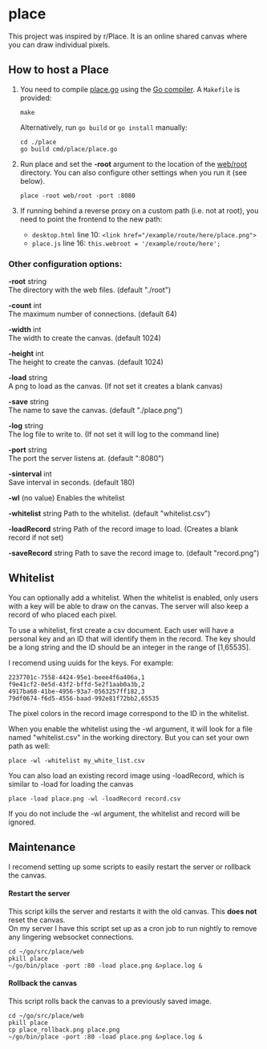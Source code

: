# place

This project was inspired by r/Place. It is an online shared canvas where you can draw individual pixels.

## How to host a Place

1. You need to compile [place.go](https://github.com/rbxb/place/tree/master/cmd/place) using the [Go compiler](https://go.dev/).
    A `Makefile` is provided:
    ```shell
    make
    ```

    Alternatively, run `go build` or `go install` manually:

    ```shell
    cd ./place
    go build cmd/place/place.go
    ```

2. Run place and set the **-root** argument to the location of the [web/root](https://github.com/rbxb/place/tree/master/web/root) directory. You can also configure other settings when you run it (see below).

    ```shell
    place -root web/root -port :8080
    ```

3. If running behind a reverse proxy on a custom path (i.e. not at root), you need to point the frontend to the new path:

    - `desktop.html` line 10: `<link href="/example/route/here/place.png">`
    - `place.js` line 16: `this.webroot = '/example/route/here';`

### Other configuration options:
  
  **-root** string  
        The directory with the web files. (default "./root")
  
  **-count** int  
        The maximum number of connections. (default 64)
        
  **-width** int  
        The width to create the canvas. (default 1024)
    
  **-height** int  
        The height to create the canvas. (default 1024)
        
  **-load** string  
        A png to load as the canvas. (If not set it creates a blank canvas)
        
  **-save** string  
        The name to save the canvas. (default "./place.png")
        
  **-log** string  
        The log file to write to. (If not set it will log to the command line)
        
  **-port** string  
        The port the server listens at. (default ":8080")
        
  **-sinterval** int  
        Save interval in seconds. (default 180)

  **-wl** (no value)
        Enables the whitelist

  **-whitelist** string
        Path to the whitelist. (default "whitelist.csv")

  **-loadRecord** string
        Path of the record image to load. (Creates a blank record if not set)

  **-saveRecord** string
        Path to save the record image to. (default "record.png")

## Whitelist

You can optionally add a whitelist. When the whitelist is enabled, only users with a key will be able to draw on the canvas. The server will also keep a record of who placed each pixel.

To use a whitelist, first create a csv document. Each user will have a personal key and an ID that will identify them in the record. The key should be a long string and the ID should be an integer in the range of [1,65535].

I recomend using uuids for the keys. For example:
```
2237701c-7558-4424-95e1-beee4f6a406a,1
f9e41cf2-0e5d-43f2-bffd-5e2f1aab0a3b,2
4917ba68-41be-4956-93a7-0563257ff182,3
79df0674-f6d5-4556-baad-992e81f72bb2,65535
```

The pixel colors in the record image correspond to the ID in the whitelist.

When you enable the whitelist using the -wl argument, it will look for a file named "whitelist.csv" in the working directory. But you can set your own path as well:
```shell
place -wl -whitelist my_white_list.csv
```

You can also load an existing record image using -loadRecord, which is similar to -load for loading the canvas
```shell
place -load place.png -wl -loadRecord record.csv
```

If you do not include the -wl argument, the whitelist and record will be ignored.
        
        
## Maintenance

I recomend setting up some scripts to easily restart the server or rollback the canvas.

#### Restart the server

This script kills the server and restarts it with the old canvas. This **does not** reset the canvas.  
On my server I have this script set up as a cron job to run nightly to remove any lingering websocket connections.

```shell
cd ~/go/src/place/web
pkill place
~/go/bin/place -port :80 -load place.png &>place.log &
```

#### Rollback the canvas

This script rolls back the canvas to a previously saved image.  

```shell
cd ~/go/src/place/web
pkill place
cp place_rollback.png place.png
~/go/bin/place -port :80 -load place.png &>place.log &
```
